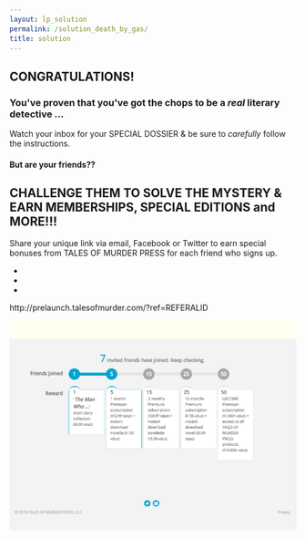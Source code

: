 ```yaml
---
layout: lp_solution
permalink: /solution_death_by_gas/
title: solution
---
```


<section class="top clearfix">
  <div class="evolving">
    <h2 class="italic">CONGRATULATIONS!</h2>
    <h3>You've proven that you've got the chops to be a <em>real</em> literary detective &hellip;</h3>
    <p class="prepared bold">Watch your inbox for your <span class="dossier">SPECIAL DOSSIER</span> &amp; be sure to <em>carefully</em> follow the instructions.</p>
  </div> <!-- end div.evolving -->

  <div class="referafriend">
    <h4 class="why">But are your friends??</h4>
    <h2 class="title">CHALLENGE THEM TO SOLVE THE MYSTERY &amp; EARN MEMBERSHIPS, SPECIAL EDITIONS and MORE!!!</h2>
    <p class="subtitle">Share your unique link via email, Facebook or Twitter to earn  special bonuses from TALES OF MURDER PRESS for each friend who signs up.</p>
    <ul class="referral_icons">
      <li><i class="fa fa-facebook-official fa-2x" aria-hidden="true"></i></li>
      <li><i class="fa fa-twitter-square fa-2x" aria-hidden="true"></i></li>
      <li><i class="fa fa-envelope-o fa-2x" aria-hidden="true"></i></li>
    </ul>
    <div class="copy-link">
      <p>http://prelaunch.talesofmurder.com/?ref=REFERALID</p>
    </div>
  </div> <!-- end div.referafriend -->

</section> <!-- end section .top -->

<section class="howitworks" style="background-color: #fffff0;text-align: center;padding-top: 2rem;">
  <img src="/assets/img/invite.jpg" alt="">




</section>



<!--     <h2 class="italic">MURDER</h2>
    <h3>is on its way&hellip;</h3>
    <h4 class="prepared">YOU ARE NOW PREPARED,<br> Honorary Detective!</h4>
 -->